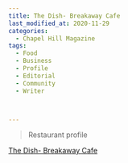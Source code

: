 ```yaml
---
title: The Dish- Breakaway Cafe
last_modified_at: 2020-11-29
categories:
  - Chapel Hill Magazine
tags:
  - Food
  - Business
  - Profile
  - Editorial 
  - Community
  - Writer



---
```


> Restaurant profile

[The Dish- Breakaway Cafe](https://issuu.com/shannonmedia/docs/chmdec16issuu/89)
